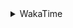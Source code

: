 <details>
 <summary>WakaTime</summary>

<!--START_SECTION:waka-->
![Profile Views](http://img.shields.io/badge/Profile%20Views-5-blue)

**🐱 My Github Data** 

> 🏆 330 Contributions in the Year 2021
 > 
> 📦 254.9 kB Used in Github's Storage 
 > 
> 🚫 Not Opted to Hire
 > 
> 📜 41 Public Repositories 
 > 
> 🔑 1 Private Repository 
 > 
**I'm a Night 🦉** 

```text
🌞 Morning    21 commits     █░░░░░░░░░░░░░░░░░░░░░░░░   7.22% 
🌆 Daytime    114 commits    █████████░░░░░░░░░░░░░░░░   39.18% 
🌃 Evening    121 commits    ██████████░░░░░░░░░░░░░░░   41.58% 
🌙 Night      35 commits     ███░░░░░░░░░░░░░░░░░░░░░░   12.03%

```
📅 **I'm Most Productive on Monday** 

```text
Monday       51 commits     ████░░░░░░░░░░░░░░░░░░░░░   17.53% 
Tuesday      45 commits     ███░░░░░░░░░░░░░░░░░░░░░░   15.46% 
Wednesday    39 commits     ███░░░░░░░░░░░░░░░░░░░░░░   13.4% 
Thursday     45 commits     ███░░░░░░░░░░░░░░░░░░░░░░   15.46% 
Friday       36 commits     ███░░░░░░░░░░░░░░░░░░░░░░   12.37% 
Saturday     41 commits     ███░░░░░░░░░░░░░░░░░░░░░░   14.09% 
Sunday       34 commits     ███░░░░░░░░░░░░░░░░░░░░░░   11.68%

```


📊 **This Week I Spent My Time On** 

```text
⌚︎ Time Zone: Asia/Shanghai

💬 Programming Languages: 
Go                       33 hrs 58 mins      ████████████████████░░░░░   80.4% 
Markdown                 3 hrs 48 mins       ██░░░░░░░░░░░░░░░░░░░░░░░   9.01% 
Protocol Buffer          2 hrs 21 mins       █░░░░░░░░░░░░░░░░░░░░░░░░   5.57% 
YAML                     1 hr 14 mins        ░░░░░░░░░░░░░░░░░░░░░░░░░   2.92% 
Python                   19 mins             ░░░░░░░░░░░░░░░░░░░░░░░░░   0.75%

🔥 Editors: 
VS Code                  42 hrs 10 mins      █████████████████████████   99.81% 
IntelliJ                 4 mins              ░░░░░░░░░░░░░░░░░░░░░░░░░   0.19%

🐱‍💻 Projects: 
grpc-learning            5 hrs 54 mins       ███░░░░░░░░░░░░░░░░░░░░░░   13.97% 
kit-learning             5 hrs 30 mins       ███░░░░░░░░░░░░░░░░░░░░░░   13.04% 
mcts                     4 hrs 29 mins       ██░░░░░░░░░░░░░░░░░░░░░░░   10.61% 
kit-examples             4 hrs 7 mins        ██░░░░░░░░░░░░░░░░░░░░░░░   9.77% 
blog                     3 hrs 29 mins       ██░░░░░░░░░░░░░░░░░░░░░░░   8.25%

💻 Operating System: 
Linux                    41 hrs 4 mins       ████████████████████████░   97.17% 
Windows                  1 hr 11 mins        ░░░░░░░░░░░░░░░░░░░░░░░░░   2.83%

```

**I Mostly Code in Go** 

```text
Go                       14 repos            ███████████░░░░░░░░░░░░░░   43.75% 
Java                     9 repos             ███████░░░░░░░░░░░░░░░░░░   28.12% 
Python                   2 repos             █░░░░░░░░░░░░░░░░░░░░░░░░   6.25% 
Vue                      2 repos             █░░░░░░░░░░░░░░░░░░░░░░░░   6.25% 
HTML                     2 repos             █░░░░░░░░░░░░░░░░░░░░░░░░   6.25%

```


**Timeline**

![Chart not found](https://raw.githubusercontent.com/MaoLongLong/MaoLongLong/main/charts/bar_graph.png) 


 Last Updated on 31/07/2021
<!--END_SECTION:waka-->

</details>

